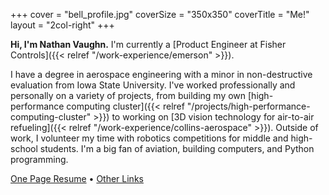 +++
cover = "bell_profile.jpg"
coverSize = "350x350"
coverTitle = "Me!"
layout = "2col-right"
+++

**Hi, I'm Nathan Vaughn.** I'm currently a
[Product Engineer at Fisher Controls]({{< relref "/work-experience/emerson" >}}).

I have a degree in aerospace engineering with a minor in non-destructive
evaluation from Iowa State University. I've worked professionally and personally
on a variety of projects, from building my own
[high-performance computing cluster]({{< relref "/projects/high-performance-computing-cluster" >}})
to working on
[3D vision technology for air-to-air refueling]({{< relref "/work-experience/collins-aerospace" >}}).
Outside of work, I volunteer my time with robotics competitions for
middle and high-school students. I'm a big fan of aviation,
building computers, and Python programming.

[One Page Resume](https://links.nathanv.me/resume) • [Other Links](https://links.nathanv.me)
